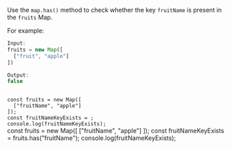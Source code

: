 Use the `map.has()` method
to check whether the key `fruitName`
is present in the `fruits` Map.

For example:
```js
Input:
fruits = new Map([
  ["fruit", "apple"]
])

Output:
false
```
<codeblock type="exercise" language="javascript" testMode="fixedInput">
<code>
const fruits = new Map([
  ["fruitName", "apple"]
]);
const fruitNameKeyExists = ;
console.log(fruitNameKeyExists);
</code>

<solution>
const fruits = new Map([
  ["fruitName", "apple"]
]);
const fruitNameKeyExists = fruits.has("fruitName");
console.log(fruitNameKeyExists);
</solution>
</codeblock>
